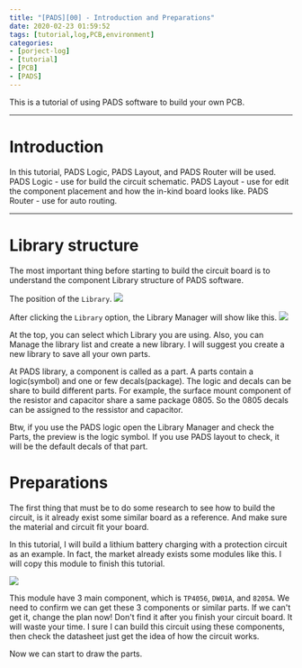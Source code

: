 ```yaml
---
title: "[PADS][00] - Introduction and Preparations"
date: 2020-02-23 01:59:52
tags: [tutorial,log,PCB,environment]
categories: 
- [porject-log]
- [tutorial]
- [PCB]
- [PADS]
---
```


This is a tutorial of using PADS software to build your own PCB.
___

# Introduction #

In this tutorial, PADS Logic, PADS Layout, and PADS Router will be used. 
PADS Logic - use for build the circuit schematic.
PADS Layout - use for edit the component placement and how the in-kind board looks like.
PADS Router - use for auto routing.
___

# Library structure #

The most important thing before starting to build the circuit board is to understand the component Library structure of PADS software. 

The position of the `Library`.
![](https://i.imgur.com/B9gy1fI.png)

After clicking the `Library` option, the Library Manager will show like this.
![](https://i.imgur.com/czt6OyO.png)

At the top, you can select which Library you are using. Also, you can Manage the library list and create a new library. I will suggest you create a new library to save all your own parts. 

At PADS library, a component is called as a part. A parts contain a logic(symbol) and one or few decals(package). The logic and decals can be share to build different parts. For example, the surface mount component of the resistor and capacitor share a same package 0805. So the 0805 decals can be assigned to the ressistor and capacitor.

Btw, if you use the PADS logic open the Library Manager and check the Parts, the preview is the logic symbol. If you use PADS layout to check, it will be the default decals of that part. 

# Preparations #

The first thing that must be to do some research to see how to build the circuit, is it already exist some similar board as a reference. And make sure the material and circuit fit your board. 

In this tutorial, I will build a lithium battery charging with a protection circuit as an example. In fact, the market already exists some modules like this. I will copy this module to finish this tutorial.

![](https://i.imgur.com/pdzdKfg.png)

This module have 3 main component, which is `TP4056`, `DW01A`, and `8205A`.
We need to confirm we can get these 3 components or similar parts. If we can't get it, change the plan now! Don't find it after you finish your circuit board. It will waste your time.
I sure I can build this circuit using these components, then check the datasheet just get the idea of how the circuit works.

Now we can start to draw the parts.